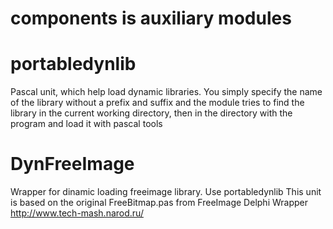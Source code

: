 # components is auxiliary modules

# portabledynlib
Pascal unit, which help load dynamic libraries.
You simply specify the name of the library without a
prefix and suffix and the module tries to find the library in the current working directory,
then in the directory with the program and load it with pascal tools

# DynFreeImage
Wrapper for dinamic loading freeimage library. Use portabledynlib
This unit is based on the original FreeBitmap.pas
from FreeImage Delphi Wrapper http://www.tech-mash.narod.ru/

